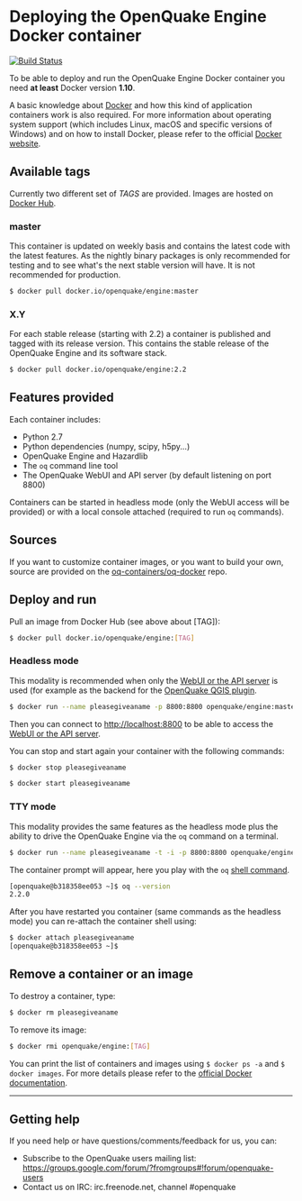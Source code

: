 # Deploying the OpenQuake Engine Docker container

[![Build Status](https://ci.openquake.org/view/Builders/job/docker-builder/badge/icon)](https://ci.openquake.org/view/Builders/job/docker-builder/)

To be able to deploy and run the OpenQuake Engine Docker container you need **at least** Docker version **1.10**. 

A basic knowledge about [Docker](https://docs.docker.com/engine/) and how this kind of application containers work is also required.
For more information about operating system support (which includes Linux, macOS and specific versions of Windows) and on how to install Docker, please refer to the official [Docker website](https://www.docker.com/products/docker).

## Available tags

Currently two different set of *TAGS* are provided. Images are hosted on [Docker Hub](https://hub.docker.com/r/openquake/engine/tags/).

### master

This container is updated on weekly basis and contains the latest code with the latest features. As the nightly binary packages is only recommended for testing and to see what's the next stable version will have. It is not recommended for production.

```bash
$ docker pull docker.io/openquake/engine:master
```

### X.Y

For each stable release (starting with 2.2) a container is published and tagged with its release version. This contains the stable release of the OpenQuake Engine and its software stack.

```bash
$ docker pull docker.io/openquake/engine:2.2
```

## Features provided

Each container includes:

- Python 2.7
- Python dependencies (numpy, scipy, h5py...)
- OpenQuake Engine and Hazardlib
- The `oq` command line tool
- The OpenQuake WebUI and API server (by default listening on port 8800)

Containers can be started in headless mode (only the WebUI access will be provided) or with a local console attached (required to run `oq` commands).

## Sources

If you want to customize container images, or you want to build your own, source are provided on the [oq-containers/oq-docker](https://github.com/gem/oq-containers/tree/master/oq-docker) repo.


## Deploy and run

Pull an image from Docker Hub (see above about [TAG]):

```bash
$ docker pull docker.io/openquake/engine:[TAG]
```

### Headless mode

This modality is recommended when only the [WebUI or the API server](../running/server.md) is used (for example as the backend for the [OpenQuake QGIS plugin](https://plugins.qgis.org/plugins/svir/).

```bash
$ docker run --name pleasegiveaname -p 8800:8800 openquake/engine:master
```

Then you can connect to [http://localhost:8800](http://localhost:8800) to be able to access the [WebUI or the API server](../running/server.md).

You can stop and start again your container with the following commands:

```bash
$ docker stop pleasegiveaname
```

```bash
$ docker start pleasegiveaname
```

### TTY mode
 
This modality provides the same features as the headless mode plus the ability to drive the OpenQuake Engine via the `oq` command on a terminal.

```bash
$ docker run --name pleasegiveaname -t -i -p 8800:8800 openquake/engine:master
```

The container prompt will appear, here you play with the `oq` [shell command](../running/unix.md).

```bash
[openquake@b318358ee053 ~]$ oq --version
2.2.0
```

After you have restarted you container (same commands as the headless mode) you can re-attach the container shell using:

```bash
$ docker attach pleasegiveaname
[openquake@b318358ee053 ~]$

```

## Remove a container or an image

To destroy a container, type:

```bash
$ docker rm pleasegiveaname
```

To remove its image:

```bash
$ docker rmi openquake/engine:[TAG]
```

You can print the list of containers and images using `$ docker ps -a` and `$ docker images`. For more details please refer to the [official Docker documentation](https://docs.docker.com/engine/).

***

## Getting help
If you need help or have questions/comments/feedback for us, you can:
  * Subscribe to the OpenQuake users mailing list: https://groups.google.com/forum/?fromgroups#!forum/openquake-users
  * Contact us on IRC: irc.freenode.net, channel #openquake
